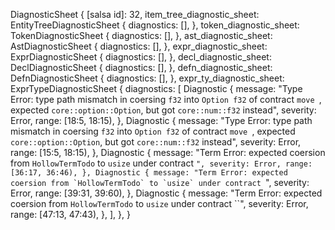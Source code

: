 DiagnosticSheet {
    [salsa id]: 32,
    item_tree_diagnostic_sheet: EntityTreeDiagnosticSheet {
        diagnostics: [],
    },
    token_diagnostic_sheet: TokenDiagnosticSheet {
        diagnostics: [],
    },
    ast_diagnostic_sheet: AstDiagnosticSheet {
        diagnostics: [],
    },
    expr_diagnostic_sheet: ExprDiagnosticSheet {
        diagnostics: [],
    },
    decl_diagnostic_sheet: DeclDiagnosticSheet {
        diagnostics: [],
    },
    defn_diagnostic_sheet: DefnDiagnosticSheet {
        diagnostics: [],
    },
    expr_ty_diagnostic_sheet: ExprTypeDiagnosticSheet {
        diagnostics: [
            Diagnostic {
                message: "Type Error: type path mismatch in coersing `f32` into `Option f32` of contract `move `, expected `core::option::Option`, but got `core::num::f32` instead",
                severity: Error,
                range: [18:5, 18:15),
            },
            Diagnostic {
                message: "Type Error: type path mismatch in coersing `f32` into `Option f32` of contract `move `, expected `core::option::Option`, but got `core::num::f32` instead",
                severity: Error,
                range: [15:5, 18:15),
            },
            Diagnostic {
                message: "Term Error: expected coersion from `HollowTermTodo` to `usize` under contract ``",
                severity: Error,
                range: [36:17, 36:46),
            },
            Diagnostic {
                message: "Term Error: expected coersion from `HollowTermTodo` to `usize` under contract ``",
                severity: Error,
                range: [39:31, 39:60),
            },
            Diagnostic {
                message: "Term Error: expected coersion from `HollowTermTodo` to `usize` under contract ``",
                severity: Error,
                range: [47:13, 47:43),
            },
        ],
    },
}